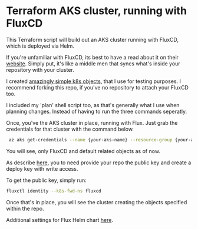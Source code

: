 # Terraform AKS cluster, running with FluxCD

This Terraform script will build out an AKS cluster running with FluxCD, which is deployed via Helm. 

If you're unfamiliar with FluxCD, its best to have a read about it on their [website](https://fluxcd.io/). Simply put, it's like a middle men that syncs what's inside your repository with your cluster.

I created [amazingly simple k8s objects](https://github.com/es3gu/amazingly-simple-k8s-objects), that I use for testing purposes. I recommend forking this repo, if you've no repository to attach your FluxCD too. 

I included my 'plan' shell script too, as that's generally what I use when planning changes. Instead of having to run the three commands seperatly.

Once, you've the AKS cluster in place, running with Flux. Just grab the credentials for that cluster with the command below.

```bash
 az aks get-credentials --name {your-aks-name} --resource-group {your-aks-rg}
```
You will see, only FluxCD and default related objects as of now. 

As describe [here](https://github.com/fluxcd/flux/blob/master/docs/tutorials/get-started.md#giving-write-access), you to need provide your repo the public key and create a deploy key with write access. 

To get the public key, simply run:

```bash
fluxctl identity --k8s-fwd-ns fluxcd
```

Once that's in place, you will see the cluster creating the objects specified within the repo. 

Additional settings for Flux Helm chart [here](https://github.com/fluxcd/helm-operator/tree/master/chart/helm-operator).